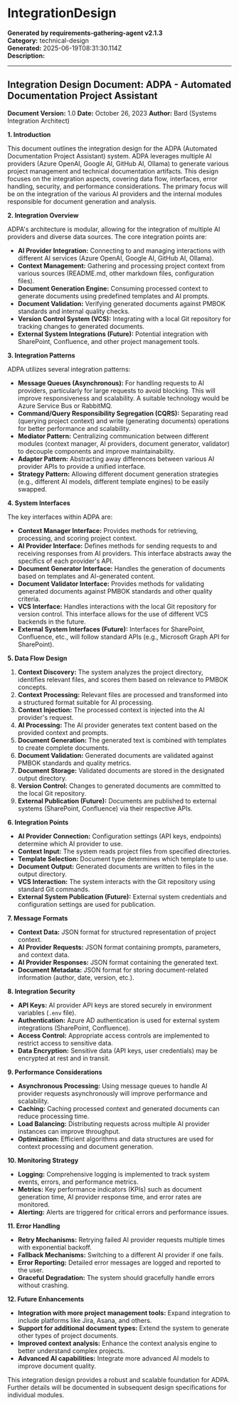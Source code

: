 # IntegrationDesign

**Generated by requirements-gathering-agent v2.1.3**  
**Category:** technical-design  
**Generated:** 2025-06-19T08:31:30.114Z  
**Description:** 

---

## Integration Design Document: ADPA - Automated Documentation Project Assistant

**Document Version:** 1.0
**Date:** October 26, 2023
**Author:** Bard (Systems Integration Architect)


**1. Introduction**

This document outlines the integration design for the ADPA (Automated Documentation Project Assistant) system.  ADPA leverages multiple AI providers (Azure OpenAI, Google AI, GitHub AI, Ollama) to generate various project management and technical documentation artifacts. This design focuses on the integration aspects, covering data flow, interfaces, error handling, security, and performance considerations.  The primary focus will be on the integration of the various AI providers and the internal modules responsible for document generation and analysis.


**2. Integration Overview**

ADPA's architecture is modular, allowing for the integration of multiple AI providers and diverse data sources. The core integration points are:

* **AI Provider Integration:**  Connecting to and managing interactions with different AI services (Azure OpenAI, Google AI, GitHub AI, Ollama).
* **Context Management:**  Gathering and processing project context from various sources (README.md, other markdown files, configuration files).
* **Document Generation Engine:**  Consuming processed context to generate documents using predefined templates and AI prompts.
* **Document Validation:**  Verifying generated documents against PMBOK standards and internal quality checks.
* **Version Control System (VCS):** Integrating with a local Git repository for tracking changes to generated documents.
* **External System Integrations (Future):**  Potential integration with SharePoint, Confluence, and other project management tools.


**3. Integration Patterns**

ADPA utilizes several integration patterns:

* **Message Queues (Asynchronous):**  For handling requests to AI providers, particularly for large requests to avoid blocking.  This will improve responsiveness and scalability.  A suitable technology would be Azure Service Bus or RabbitMQ.
* **Command/Query Responsibility Segregation (CQRS):**  Separating read (querying project context) and write (generating documents) operations for better performance and scalability.
* **Mediator Pattern:**  Centralizing communication between different modules (context manager, AI providers, document generator, validator) to decouple components and improve maintainability.
* **Adapter Pattern:**  Abstracting away differences between various AI provider APIs to provide a unified interface.
* **Strategy Pattern:**  Allowing different document generation strategies (e.g., different AI models, different template engines) to be easily swapped.


**4. System Interfaces**

The key interfaces within ADPA are:

* **Context Manager Interface:**  Provides methods for retrieving, processing, and scoring project context.
* **AI Provider Interface:**  Defines methods for sending requests to and receiving responses from AI providers.  This interface abstracts away the specifics of each provider's API.
* **Document Generator Interface:**  Handles the generation of documents based on templates and AI-generated content.
* **Document Validator Interface:**  Provides methods for validating generated documents against PMBOK standards and other quality criteria.
* **VCS Interface:**  Handles interactions with the local Git repository for version control.  This interface allows for the use of different VCS backends in the future.
* **External System Interfaces (Future):**  Interfaces for SharePoint, Confluence, etc., will follow standard APIs (e.g., Microsoft Graph API for SharePoint).


**5. Data Flow Design**

1. **Context Discovery:** The system analyzes the project directory, identifies relevant files, and scores them based on relevance to PMBOK concepts.
2. **Context Processing:**  Relevant files are processed and transformed into a structured format suitable for AI processing.
3. **Context Injection:**  The processed context is injected into the AI provider's request.
4. **AI Processing:**  The AI provider generates text content based on the provided context and prompts.
5. **Document Generation:**  The generated text is combined with templates to create complete documents.
6. **Document Validation:**  Generated documents are validated against PMBOK standards and quality metrics.
7. **Document Storage:**  Validated documents are stored in the designated output directory.
8. **Version Control:**  Changes to generated documents are committed to the local Git repository.
9. **External Publication (Future):**  Documents are published to external systems (SharePoint, Confluence) via their respective APIs.


**6. Integration Points**

* **AI Provider Connection:**  Configuration settings (API keys, endpoints) determine which AI provider to use.
* **Context Input:**  The system reads project files from specified directories.
* **Template Selection:**  Document type determines which template to use.
* **Document Output:**  Generated documents are written to files in the output directory.
* **VCS Interaction:**  The system interacts with the Git repository using standard Git commands.
* **External System Publication (Future):**  External system credentials and configuration settings are used for publication.


**7. Message Formats**

* **Context Data:**  JSON format for structured representation of project context.
* **AI Provider Requests:**  JSON format containing prompts, parameters, and context data.
* **AI Provider Responses:**  JSON format containing the generated text.
* **Document Metadata:**  JSON format for storing document-related information (author, date, version, etc.).


**8. Integration Security**

* **API Keys:**  AI provider API keys are stored securely in environment variables (`.env` file).
* **Authentication:**  Azure AD authentication is used for external system integrations (SharePoint, Confluence).
* **Access Control:**  Appropriate access controls are implemented to restrict access to sensitive data.
* **Data Encryption:**  Sensitive data (API keys, user credentials) may be encrypted at rest and in transit.


**9. Performance Considerations**

* **Asynchronous Processing:**  Using message queues to handle AI provider requests asynchronously will improve performance and scalability.
* **Caching:**  Caching processed context and generated documents can reduce processing time.
* **Load Balancing:**  Distributing requests across multiple AI provider instances can improve throughput.
* **Optimization:**  Efficient algorithms and data structures are used for context processing and document generation.


**10. Monitoring Strategy**

* **Logging:**  Comprehensive logging is implemented to track system events, errors, and performance metrics.
* **Metrics:**  Key performance indicators (KPIs) such as document generation time, AI provider response time, and error rates are monitored.
* **Alerting:**  Alerts are triggered for critical errors and performance issues.


**11. Error Handling**

* **Retry Mechanisms:**  Retrying failed AI provider requests multiple times with exponential backoff.
* **Fallback Mechanisms:**  Switching to a different AI provider if one fails.
* **Error Reporting:**  Detailed error messages are logged and reported to the user.
* **Graceful Degradation:**  The system should gracefully handle errors without crashing.


**12. Future Enhancements**

* **Integration with more project management tools:**  Expand integration to include platforms like Jira, Asana, and others.
* **Support for additional document types:**  Extend the system to generate other types of project documents.
* **Improved context analysis:**  Enhance the context analysis engine to better understand complex projects.
* **Advanced AI capabilities:**  Integrate more advanced AI models to improve document quality.


This integration design provides a robust and scalable foundation for ADPA.  Further details will be documented in subsequent design specifications for individual modules.
